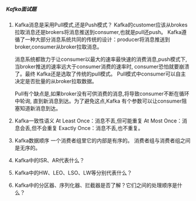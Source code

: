 

##### Kafka面试题

1. Kafka消息是采用Pull模式,还是Push模式？
    Kafka的customer应该从brokes拉取消息还是brokers将消息推送到consumer,也就是pull还push。
    Kafka遵循了一种大部分消息系统共同的传统的设计：producer将消息推送到broker,consumer从broker拉取消息。

    消息系统都致力于让consumer以最大的速率最快速的消费消息,push模式下,当broker推送的速率远大于consumer消费的速率时,
    consumer恐怕就要崩溃了。最终 Kafka还是选取了传统的pull模式。
    Pull模式中consumer可以自主决定是否批量的从broker拉取数据。
    
    Pull有个缺点是,如果broker没有可供消费的消息,将导致consumer不断在循环中轮询,
    直到新消息到达。为了避免这点,Kafka 有个参数可以让consumer阻塞知道新消息到达。

2. Kafka一致性语义
    At Least Once：消息不丢,但可能重复
    At Most Once：消息会丢,但不会重复
    Exactly Once：消息不丢,也不重复。

3. Kafka数据顺序
    一个消费者组里它的内部是有序的。
    消费者组与消费者组之间是无序的。

4. Kafka中的ISR、AR代表什么？


5. Kafka中的HW、LEO、LSO、LW等分别代表什么？


6. Kafka中的分区器、序列化器、拦截器是否了解？它们之间的处理顺序是什么？







